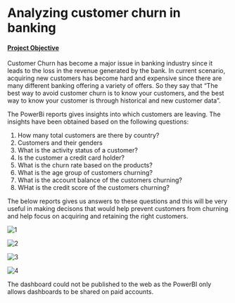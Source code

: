 # Analyzing customer churn in banking

#### <ins>Project Objective</ins>

Customer Churn has become a major issue in banking industry since it leads to the loss in the revenue generated by the bank. In current scenario, acquiring new customers has become hard and expensive since there are many different banking offering a variety of offers. So they say that “The best way to avoid customer churn is to know your customers, and the best way to know your customer is through historical and new customer data”.

The PowerBi reports gives insights into which customers are leaving. The insights have been obtained based on the following questions:
1. How many total customers are there by country?
2. Customers and their genders
3. What is the activity status of a customer?
4. Is the customer a credit card holder?
5. What is the churn rate based on the products?
6. What is the age group of customers churning?
7. What is the account balance of the customers churning?
8. WHat is the credit score of the customers churning?

The below reports gives us answers to these questions and this will be very useful in making decisons that would help prevent customers from churning and help focus on acquiring and retaining the right customers.

![1](https://github.com/DataCounsel/customer-churn-banking/assets/71335870/6536431a-248d-4f3a-afca-00a152f24467)


![2](https://github.com/DataCounsel/customer-churn-banking/assets/71335870/a93dcfbf-0ebb-49ee-8c1d-75800a5e0c6b)

![3](https://github.com/DataCounsel/customer-churn-banking/assets/71335870/57aae087-1c41-48c7-b4f4-d7d12232a0c3)

![4](https://github.com/DataCounsel/customer-churn-banking/assets/71335870/3b878071-fc9e-4a08-85c2-2eb13922542a)


The dashboard could not be published to the web as the PowerBI only allows dashboards to be shared on paid accounts.
